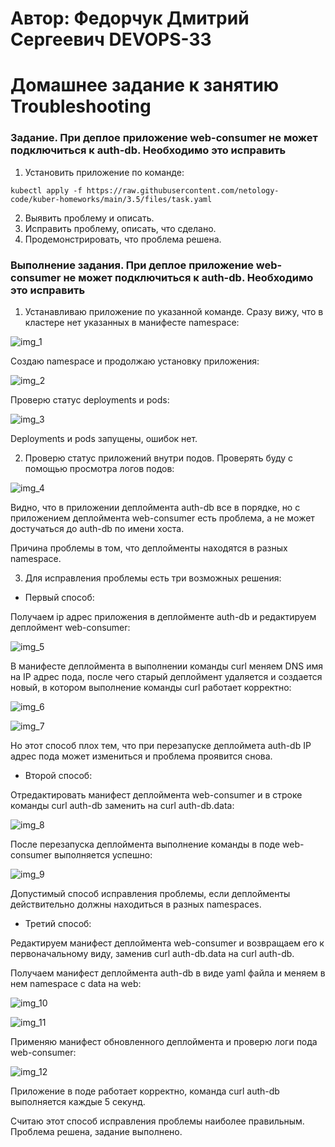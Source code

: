 # Автор: Федорчук Дмитрий Сергеевич DEVOPS-33

# Домашнее задание к занятию Troubleshooting

### Задание. При деплое приложение web-consumer не может подключиться к auth-db. Необходимо это исправить

1. Установить приложение по команде:
```shell
kubectl apply -f https://raw.githubusercontent.com/netology-code/kuber-homeworks/main/3.5/files/task.yaml
```
2. Выявить проблему и описать.
3. Исправить проблему, описать, что сделано.
4. Продемонстрировать, что проблема решена.

### Выполнение задания. При деплое приложение web-consumer не может подключиться к auth-db. Необходимо это исправить

1. Устанавливаю приложение по указанной команде. Сразу вижу, что в кластере нет указанных в манифесте namespace:

![img_1](IMG/img_1.png)

Создаю namespace и продолжаю установку приложения:

![img_2](IMG/img_2.png)

Проверю статус deployments и pods:

![img_3](IMG/img_3.png)

Deployments и pods запущены, ошибок нет.

2. Проверю статус  приложений внутри подов. Проверять буду с помощью просмотра логов подов:

![img_4](IMG/img_4.png)

Видно, что в приложении деплоймента auth-db все в порядке, но с приложением деплоймента web-consumer есть проблема, а не может достучаться до auth-db по имени хоста.

Причина проблемы в том, что деплойменты находятся в разных namespace.

3. Для исправления проблемы есть три возможных решения:

* Первый способ:

Получаем ip адрес приложения в деплойменте auth-db и редактируем деплоймент web-consumer:

![img_5](IMG/img_5.png)

В манифесте деплоймента в выполнении команды curl меняем DNS имя на IP адрес пода, после чего старый деплоймент удаляется и создается новый, в котором выполнение команды curl работает корректно:

![img_6](IMG/img_6.png)

![img_7](IMG/img_7.png)

Но этот способ плох тем, что при перезапуске деплоймета auth-db IP адрес пода может измениться и проблема проявится снова.

* Второй способ:

Отредактировать манифест деплоймента web-consumer и в строке команды curl auth-db заменить на curl auth-db.data:

![img_8](IMG/img_8.png)

После перезапуска деплоймента выполнение команды в поде web-consumer выполняется успешно:

![img_9](IMG/img_9.png)

Допустимый способ исправления проблемы, если деплойменты действительно должны находиться в разных namespaces.

* Третий способ:

Редактируем манифест деплоймента web-consumer и возвращаем его к первоначальному виду, заменив curl auth-db.data на curl auth-db.

Получаем манифест деплоймента auth-db в виде yaml файла и меняем в нем namespace с data на web:

![img_10](IMG/img_10.png)

![img_11](IMG/img_11.png)

Применяю манифест обновленного деплоймента и проверю логи пода web-consumer:

![img_12](IMG/img_12.png)

Приложение в поде работает корректно, команда curl auth-db выполняется каждые 5 секунд.

Считаю этот способ исправления проблемы наиболее правильным. Проблема решена, задание выполнено.